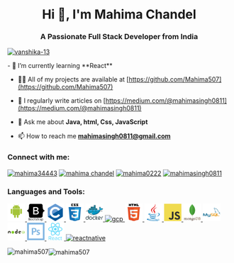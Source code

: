 
<h1 align="center">Hi 👋, I'm Mahima Chandel</h1>
<h3 align="center">A Passionate Full Stack Developer from India</h3>

<p align="left" dir="auto"> <a target="_blank" rel="noopener noreferrer nofollow" href="https://camo.githubusercontent.com/3ec9bd64a4ed84c99dd6d5267e83217c748eb5a00a7f9c2f2ab7a20deaa8e60b/68747470733a2f2f6b6f6d617265762e636f6d2f67687076632f3f757365726e616d653d76616e7368696b612d3133266c6162656c3d50726f66696c65253230766965777326636f6c6f723d306537356236267374796c653d666c6174"><img src="https://camo.githubusercontent.com/3ec9bd64a4ed84c99dd6d5267e83217c748eb5a00a7f9c2f2ab7a20deaa8e60b/68747470733a2f2f6b6f6d617265762e636f6d2f67687076632f3f757365726e616d653d76616e7368696b612d3133266c6162656c3d50726f66696c65253230766965777326636f6c6f723d306537356236267374796c653d666c6174" alt="vanshika-13" data-canonical-src="https://komarev.com/ghpvc/?username=vanshika-13&amp;label=Profile%20views&amp;color=0e75b6&amp;style=flat" style="max-width: 100%;"></a> </p>
- 🌱 I’m currently learning **React**

- 👨‍💻 All of my projects are available at [https://github.com/Mahima507](https://github.com/Mahima507)

- 📝 I regularly write articles on [https://medium.com/@mahimasingh0811](https://medium.com/@mahimasingh0811)

- 💬 Ask me about **Java, html, Css, JavaScript**

- 📫 How to reach me **mahimasingh0811@gmail.com**

<h3 align="left">Connect with me:</h3>
<p align="left">
<a href="https://twitter.com/mahima34443" target="blank"><img align="center" src="https://raw.githubusercontent.com/rahuldkjain/github-profile-readme-generator/master/src/images/icons/Social/twitter.svg" alt="mahima34443" height="30" width="40" /></a>
<a href="https://medium.com/mahima chandel" target="blank"><img align="center" src="https://raw.githubusercontent.com/rahuldkjain/github-profile-readme-generator/master/src/images/icons/Social/medium.svg" alt="mahima chandel" height="30" width="40" /></a>
<a href="https://www.leetcode.com/mahima0222" target="blank"><img align="center" src="https://raw.githubusercontent.com/rahuldkjain/github-profile-readme-generator/master/src/images/icons/Social/leet-code.svg" alt="mahima0222" height="30" width="40" /></a>
<a href="https://auth.geeksforgeeks.org/user/mahimasingh0811" target="blank"><img align="center" src="https://raw.githubusercontent.com/rahuldkjain/github-profile-readme-generator/master/src/images/icons/Social/geeks-for-geeks.svg" alt="mahimasingh0811" height="30" width="40" /></a>
</p>

<h3 align="left">Languages and Tools:</h3>
<p align="left"> <a href="https://developer.android.com" target="_blank" rel="noreferrer"> <img src="https://raw.githubusercontent.com/devicons/devicon/master/icons/android/android-original-wordmark.svg" alt="android" width="40" height="40"/> </a> <a href="https://getbootstrap.com" target="_blank" rel="noreferrer"> <img src="https://raw.githubusercontent.com/devicons/devicon/master/icons/bootstrap/bootstrap-plain-wordmark.svg" alt="bootstrap" width="40" height="40"/> </a> <a href="https://www.cprogramming.com/" target="_blank" rel="noreferrer"> <img src="https://raw.githubusercontent.com/devicons/devicon/master/icons/c/c-original.svg" alt="c" width="40" height="40"/> </a> <a href="https://www.w3schools.com/css/" target="_blank" rel="noreferrer"> <img src="https://raw.githubusercontent.com/devicons/devicon/master/icons/css3/css3-original-wordmark.svg" alt="css3" width="40" height="40"/> </a> <a href="https://www.docker.com/" target="_blank" rel="noreferrer"> <img src="https://raw.githubusercontent.com/devicons/devicon/master/icons/docker/docker-original-wordmark.svg" alt="docker" width="40" height="40"/> </a> <a href="https://cloud.google.com" target="_blank" rel="noreferrer"> <img src="https://www.vectorlogo.zone/logos/google_cloud/google_cloud-icon.svg" alt="gcp" width="40" height="40"/> </a> <a href="https://www.w3.org/html/" target="_blank" rel="noreferrer"> <img src="https://raw.githubusercontent.com/devicons/devicon/master/icons/html5/html5-original-wordmark.svg" alt="html5" width="40" height="40"/> </a> <a href="https://www.java.com" target="_blank" rel="noreferrer"> <img src="https://raw.githubusercontent.com/devicons/devicon/master/icons/java/java-original.svg" alt="java" width="40" height="40"/> </a> <a href="https://developer.mozilla.org/en-US/docs/Web/JavaScript" target="_blank" rel="noreferrer"> <img src="https://raw.githubusercontent.com/devicons/devicon/master/icons/javascript/javascript-original.svg" alt="javascript" width="40" height="40"/> </a> <a href="https://www.mongodb.com/" target="_blank" rel="noreferrer"> <img src="https://raw.githubusercontent.com/devicons/devicon/master/icons/mongodb/mongodb-original-wordmark.svg" alt="mongodb" width="40" height="40"/> </a> <a href="https://www.mysql.com/" target="_blank" rel="noreferrer"> <img src="https://raw.githubusercontent.com/devicons/devicon/master/icons/mysql/mysql-original-wordmark.svg" alt="mysql" width="40" height="40"/> </a> <a href="https://nodejs.org" target="_blank" rel="noreferrer"> <img src="https://raw.githubusercontent.com/devicons/devicon/master/icons/nodejs/nodejs-original-wordmark.svg" alt="nodejs" width="40" height="40"/> </a> <a href="https://www.photoshop.com/en" target="_blank" rel="noreferrer"> <img src="https://raw.githubusercontent.com/devicons/devicon/master/icons/photoshop/photoshop-line.svg" alt="photoshop" width="40" height="40"/> </a> <a href="https://reactjs.org/" target="_blank" rel="noreferrer"> <img src="https://raw.githubusercontent.com/devicons/devicon/master/icons/react/react-original-wordmark.svg" alt="react" width="40" height="40"/> </a> <a href="https://reactnative.dev/" target="_blank" rel="noreferrer"> <img src="https://reactnative.dev/img/header_logo.svg" alt="reactnative" width="40" height="40"/> </a> </p>

<p><img align="left" src="https://github-readme-stats.vercel.app/api/top-langs?username=mahima507&show_icons=true&locale=en&layout=compact" alt="mahima507" /></p>


<p><img align="center" src="https://github-readme-streak-stats.herokuapp.com/?user=mahima507&" alt="mahima507" /></p>
